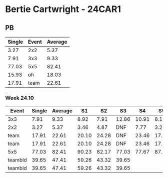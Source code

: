 # Bertie Cartwright - 24CAR1

## PB
|Single|Event|Average|
|----|----|----|
|3.27|2x2|5.37|
|7.91|3x3|9.33|
|77.03|5x5|82.41|
|15.93|oh|18.03|
|17.91|team|22.61|
### Week 24.10
|Event|Single|Average|S1|S2|S3|S4|S5|
|-----|-------|------|--|--|--|--|--|
|3x3|7.91|9.33|8.92|7.91|12.86|10.91|8.17|
|2x2|3.27|5.37|3.46|4.87|DNF|7.77|3.27|
|team|17.91|22.61|20.10|24.28|DNF|23.46|17.91|
|team|17.91|22.61|20.10|24.28|DNF|23.46|17.91|
|5x5|77.03|82.41|90.23|82.17|77.03|77.67|87.39|
|teambld|39.65|47.41|59.26|43.32|39.65| | |
|teambld|39.65|47.41|59.26|43.32|39.65| | |
